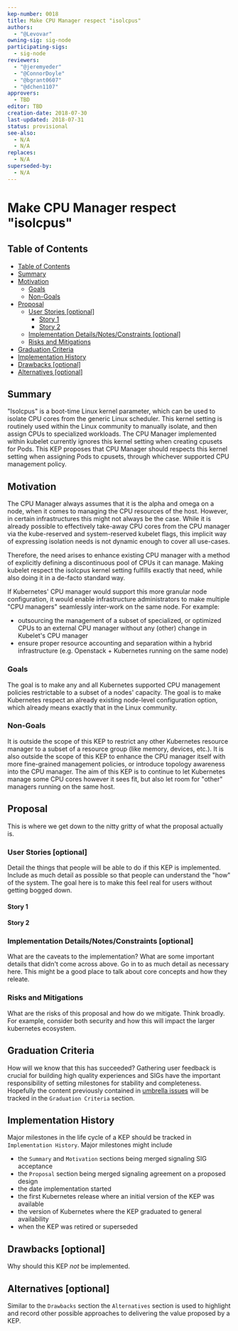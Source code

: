 ```yaml
---
kep-number: 0018
title: Make CPU Manager respect "isolcpus"
authors:
  - "@Levovar"
owning-sig: sig-node
participating-sigs:
  - sig-node
reviewers:
  - "@jeremyeder"
  - "@ConnorDoyle"
  - "@bgrant0607"
  - "@dchen1107" 
approvers:
  - TBD
editor: TBD
creation-date: 2018-07-30
last-updated: 2018-07-31
status: provisional
see-also:
  - N/A
  - N/A
replaces:
  - N/A
superseded-by:
  - N/A
---
```


# Make CPU Manager respect "isolcpus"

## Table of Contents

* [Table of Contents](#table-of-contents)
* [Summary](#summary)
* [Motivation](#motivation)
    * [Goals](#goals)
    * [Non-Goals](#non-goals)
* [Proposal](#proposal)
    * [User Stories [optional]](#user-stories-optional)
      * [Story 1](#story-1)
      * [Story 2](#story-2)
    * [Implementation Details/Notes/Constraints [optional]](#implementation-detailsnotesconstraints-optional)
    * [Risks and Mitigations](#risks-and-mitigations)
* [Graduation Criteria](#graduation-criteria)
* [Implementation History](#implementation-history)
* [Drawbacks [optional]](#drawbacks-optional)
* [Alternatives [optional]](#alternatives-optional)

## Summary

"Isolcpus" is a boot-time Linux kernel parameter, which can be used to isolate CPU cores from the generic Linux scheduler.
This kernel setting is routinely used within the Linux community to manually isolate, and then assign CPUs to specialized workloads.
The CPU Manager implemented within kubelet currently ignores this kernel setting when creating cpusets for Pods.
This KEP proposes that CPU Manager should respects this kernel setting when assigning Pods to cpusets, through whichever supported CPU management policy.

## Motivation

The CPU Manager always assumes that it is the alpha and omega on a node, when it comes to managing the CPU resources of the host.
However, in certain infrastructures this might not always be the case.
While it is already possible to effectively take-away CPU cores from the CPU manager via the kube-reserved and system-reserved kubelet flags, this implicit way of expressing isolation needs is not dynamic enough to cover all use-cases.

Therefore, the need arises to enhance existing CPU manager with a method of explicitly defining a discontinuous pool of CPUs it can manage.
Making kubelet respect the isolcpus kernel setting fulfills exactly that need, while also doing it in a de-facto standard way.
 
If Kubernetes' CPU manager would support this more granular node configuration, it would enable infrastructure administrators to make multiple "CPU managers" seamlessly inter-work on the same node.
For example:
- outsourcing the management of a subset of specialized, or optimized CPUs to an external CPU manager without any (other) change in Kubelet's CPU manager
- ensure proper resource accounting and separation within a hybrid infrastructure (e.g. Openstack + Kubernetes running on the same node)

### Goals

The goal is to make any and all Kubernetes supported CPU management policies restrictable to a subset of a nodes' capacity.
The goal is to make Kubernetes respect an already existing node-level configuration option, which already means exactly that in the Linux community.

### Non-Goals

It is outside the scope of this KEP to restrict any other Kubernetes resource manager to a subset of a resource group (like memory, devices, etc.).
It is also outside the scope of this KEP to enhance the CPU manager itself with more fine-grained management policies, or introduce topology awareness into the CPU manager.
The aim of this KEP is to continue to let Kubernetes manage some CPU cores however it sees fit, but also let room for "other" managers running on the same host.

## Proposal

This is where we get down to the nitty gritty of what the proposal actually is.

### User Stories [optional]

Detail the things that people will be able to do if this KEP is implemented.
Include as much detail as possible so that people can understand the "how" of the system.
The goal here is to make this feel real for users without getting bogged down.

#### Story 1

#### Story 2

### Implementation Details/Notes/Constraints [optional]

What are the caveats to the implementation?
What are some important details that didn't come across above.
Go in to as much detail as necessary here.
This might be a good place to talk about core concepts and how they releate.

### Risks and Mitigations

What are the risks of this proposal and how do we mitigate.
Think broadly.
For example, consider both security and how this will impact the larger kubernetes ecosystem.

## Graduation Criteria

How will we know that this has succeeded?
Gathering user feedback is crucial for building high quality experiences and SIGs have the important responsibility of setting milestones for stability and completeness.
Hopefully the content previously contained in [umbrella issues][] will be tracked in the `Graduation Criteria` section.

[umbrella issues]: https://github.com/kubernetes/kubernetes/issues/42752

## Implementation History

Major milestones in the life cycle of a KEP should be tracked in `Implementation History`.
Major milestones might include

- the `Summary` and `Motivation` sections being merged signaling SIG acceptance
- the `Proposal` section being merged signaling agreement on a proposed design
- the date implementation started
- the first Kubernetes release where an initial version of the KEP was available
- the version of Kubernetes where the KEP graduated to general availability
- when the KEP was retired or superseded

## Drawbacks [optional]

Why should this KEP _not_ be implemented.

## Alternatives [optional]

Similar to the `Drawbacks` section the `Alternatives` section is used to highlight and record other possible approaches to delivering the value proposed by a KEP.
